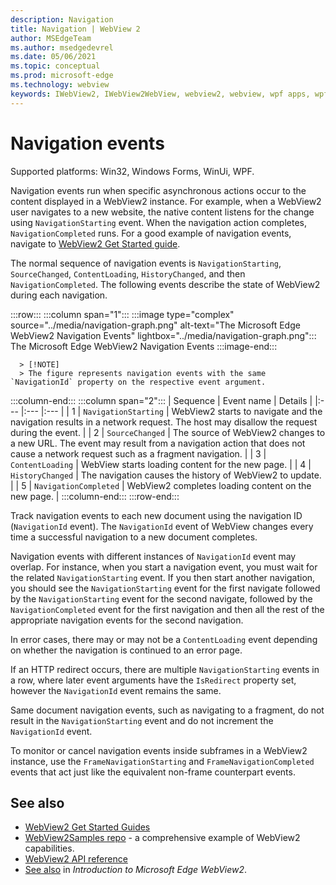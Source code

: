 ```yaml
---
description: Navigation
title: Navigation | WebView 2
author: MSEdgeTeam
ms.author: msedgedevrel
ms.date: 05/06/2021
ms.topic: conceptual
ms.prod: microsoft-edge
ms.technology: webview
keywords: IWebView2, IWebView2WebView, webview2, webview, wpf apps, wpf, edge, ICoreWebView2, ICoreWebView2Host, browser control, edge html
---
```

# Navigation events

Supported platforms: Win32, Windows Forms, WinUi, WPF.

Navigation events run when specific asynchronous actions occur to the content displayed in a WebView2 instance.  For example, when a WebView2 user navigates to a new website, the native content listens for the change using `NavigationStarting` event.  When the navigation action completes, `NavigationCompleted` runs.  For a good example of navigation events, navigate to [WebView2 Get Started guide][Webview2IndexGetStarted].

<!--todo:  Move the relevant information out of the get started guide to better focus the content and leave the most concise elements in the get started guide.  -->

The normal sequence of navigation events is `NavigationStarting`, `SourceChanged`, `ContentLoading`, `HistoryChanged`, and then `NavigationCompleted`.  The following events describe the state of WebView2 during each navigation.

:::row:::
   :::column span="1":::
      :::image type="complex" source="../media/navigation-graph.png" alt-text="The Microsoft Edge WebView2 Navigation Events" lightbox="../media/navigation-graph.png":::
         The Microsoft Edge WebView2 Navigation Events
      :::image-end:::

      > [!NOTE]
      > The figure represents navigation events with the same `NavigationId` property on the respective event argument.
   :::column-end:::
   :::column span="2":::
      | Sequence | Event name | Details |
      |:--- |:--- |:--- |
      | 1 | `NavigationStarting`  |  WebView2 starts to navigate and the navigation results in a network request.  The host may disallow the request during the event.  |
      | 2 | `SourceChanged`  |  The source of WebView2 changes to a new URL.  The event may result from a navigation action that does not cause a network request such as a fragment navigation.  |
      | 3 | `ContentLoading`  |  WebView starts loading content for the new page.  |
      | 4 | `HistoryChanged`  |  The navigation causes the history of WebView2 to update.  |
      | 5 | `NavigationCompleted`  |  WebView2 completes loading content on the new page.  |
   :::column-end:::
:::row-end:::

Track navigation events to each new document using the navigation ID (`NavigationId` event).  The `NavigationId` event of WebView changes every time a successful navigation to a new document completes.

 Navigation events with different instances of `NavigationId` event may overlap.  For instance, when you start a navigation event, you must wait for the related `NavigationStarting` event.  If you then start another navigation, you should see the `NavigationStarting` event for the first navigate followed by the `NavigationStarting` event for the second navigate, followed by the `NavigationCompleted` event for the first navigation and then all the rest of the appropriate navigation events for the second navigation.

 In error cases, there may or may not be a `ContentLoading` event depending on whether the navigation is continued to an error page.

 If an HTTP redirect occurs, there are multiple `NavigationStarting` events in a row, where later event arguments have the `IsRedirect` property set, however the `NavigationId` event remains the same.

 Same document navigation events, such as navigating to a fragment, do not result in the `NavigationStarting` event and do not increment the `NavigationId` event.

To monitor or cancel navigation events inside subframes in a WebView2 instance, use the `FrameNavigationStarting` and `FrameNavigationCompleted` events that act just like the equivalent non-frame counterpart events.


<!-- ====================================================================== -->
## See also

*  [WebView2 Get Started Guides][Webview2IndexGetStarted]
*  [WebView2Samples repo][GithubMicrosoftedgeWebview2samples] - a comprehensive example of WebView2 capabilities.
*  [WebView2 API reference][DotnetApiMicrosoftWebWebview2WpfWebview2]
*  [See also][Webview2IndexNextSteps] in _Introduction to Microsoft Edge WebView2_.


<!-- ====================================================================== -->
<!-- links -->
[Webview2IndexGetStarted]: ../index.md#get-started "Get started - Introduction to Microsoft Edge WebView2 | Microsoft Docs"
[Webview2IndexNextSteps]: ../index.md#see-also "See also - Introduction to Microsoft Edge WebView2 | Microsoft Docs"

[DotnetApiMicrosoftWebWebview2WpfWebview2]: /dotnet/api/microsoft.web.webview2.wpf.webview2 "WebView2 Class | Microsoft Docs"

[GithubMicrosoftedgeWebview2samples]: https://github.com/MicrosoftEdge/WebView2Samples "WebView2 Samples - MicrosoftEdge/WebView2Samples | GitHub"
